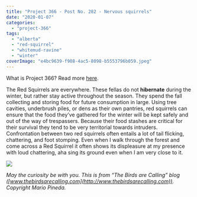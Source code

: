 ```yaml
---
title: "Project 366 - Post No. 282 - Nervous squirrels"
date: "2020-01-07"
categories: 
  - "project-366"
tags: 
  - "alberta"
  - "red-squirrel"
  - "whitemud-ravine"
  - "winter"
coverImage: "e4bc9639-f908-4ac5-8098-b5553796b059.jpeg"
---
```


What is Project 366? Read more [here](https://thebirdsarecalling.com/2019/03/29/project-366/).

The Red Squirrels are everywhere. These fellas do not **hibernate** during the winter, but rather stay active throughout the season. They spend the fall collecting and storing food for future consumption in large. Using tree cavities, underbrush piles, or dens as their own pantries, red squirrels can ensure that the food they’ve gathered for the winter will be kept safely and out of the way of trespassers. Because their food stashes are critical for their survival they tend to be very territorial towards intruders. Confrontation between two red squirrels often entails a lot of tail flicking, chattering, and foot stomping. Even when I walk through the forest and come across a Red Squirrel it often shows its displeasure at my presence with loud chattering, aha sing its ground even when I am very close to it.

![](https://thebirdsarecallingandimustgo.files.wordpress.com/2020/01/e4bc9639-f908-4ac5-8098-b5553796b059.jpeg?w=1024)

_May the curiosity be with you. This is from “The Birds are Calling” blog ([www.thebirdsarecalling.com](http://www.thebirdsarecalling.com)). Copyright Mario Pineda._
